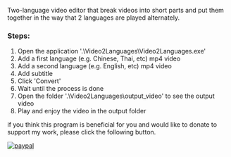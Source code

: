 Two-language video editor that break videos into short parts and put them together in the way that 2 languages are played alternately.

### Steps:

 1. Open the application '.\Video2Languages\Video2Languages.exe'
 2. Add a first language (e.g. Chinese, Thai, etc) mp4  video
 3. Add a second language (e.g. English, etc) mp4 video
 4. Add subtitle
 5. Click 'Convert'
 6. Wait until the process is done
 7. Open the folder '.\Video2Languages\output_video' to see the output video
 8. Play and enjoy the video in the output folder 


if you think this program is beneficial for you and would like to donate to support my work, please click the following button.

[![paypal](https://www.paypalobjects.com/en_GB/TH/i/btn/btn_donateCC_LG.gif)](https://www.paypal.com/cgi-bin/webscr?cmd=_s-xclick&hosted_button_id=Q22NBYPTW9DZ4&source=url)
